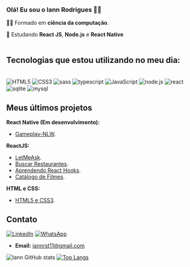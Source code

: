 
### Olá! Eu sou o Iann Rodrigues 🙋‍♂️
🧑‍🎓 Formado em **ciência da computação**.

🌱 Estudando **React JS**, **Node.js** e **React Native**
<br/>
<br/>
## Tecnologias que estou utilizando no meu dia:

<div style="display: inline-block;"><br/>
  <img align="center" alt="HTML5" src="https://img.shields.io/badge/HTML5-E34F26?style=for-the-badge&logo=html5&logoColor=white"/>

  <img align="center" alt="CSS3" src="https://img.shields.io/badge/CSS3-1572B6?style=for-the-badge&logo=css3&logoColor=white"/>

  <img align="center" alt="sass" src="https://img.shields.io/badge/Sass-CC6699?style=for-the-badge&logo=sass&logoColor=white"/>
  
  <img align="center" alt="typescript" src="https://img.shields.io/badge/TypeScript-007ACC?style=for-the-badge&logo=typescript&logoColor=white"/>

  <img align="center" alt="JavaScript" src="https://img.shields.io/badge/JavaScript-323330?style=for-the-badge&logo=javascript&logoColor=F7DF1E"/>

  <img align="center" alt="node.js" src="https://img.shields.io/badge/Node.js-43853D?style=for-the-badge&logo=node.js&logoColor=white"/>

  <img align="center" alt="react" src="https://img.shields.io/badge/React-20232A?style=for-the-badge&logo=react&logoColor=61DAFB"/>

  <img align="center" alt="sqlite" src="https://img.shields.io/badge/SQLite-07405E?style=for-the-badge&logo=sqlite&logoColor=white"/>

  <img align="center" alt="mysql" src="https://img.shields.io/badge/MySQL-00000F?style=for-the-badge&logo=mysql&logoColor=white"/>
  

</div><br/>

## Meus últimos projetos

**React Native (Em desenvolvimento):**
- [Gameplay-NLW](https://github.com/Iann-rst/gameplay-nlw-together).

**ReactJS:**
- [LetMeAsk](https://github.com/Iann-rst/Letmeask).
- [Buscar Restaurantes](https://github.com/Iann-rst/Busca-Restaurantes).
- [Aprendendo React Hooks](https://github.com/Iann-rst/react-hooks).
- [Catálogo de Filmes](https://github.com/Iann-rst/Catalogo_Filmes).

**HTML e CSS:**
- [HTML5 e CSS3](https://github.com/Iann-rst/HTML5-e-CSS).

## Contato
[![LinkedIn](https://img.shields.io/badge/LinkedIn-0077B5?style=for-the-badge&logo=linkedin&logoColor=white)](https://www.linkedin.com/in/iann-rodrigues-b71b9220a/)
[![WhatsApp](https://img.shields.io/badge/WhatsApp-25D366?style=for-the-badge&logo=whatsapp&logoColor=white)](https://wa.me/5577999138868)
* **Email:** iannrst11@gmail.com

![Iann GitHub stats](https://github-readme-stats.vercel.app/api?username=Iann-rst&show_icons=true&theme=chartreuse-dark )
[![Top Langs](https://github-readme-stats.vercel.app/api/top-langs/?username=Iann-rst&layout=compact&theme=chartreuse-dark)](https://github.com/anuraghazra/github-readme-stats )


